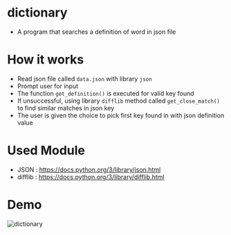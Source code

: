 # dictionary
 - A program that searches a definition of word in json file
 
# How it works
 - Read json file called `data.json` with library `json`
 - Prompt user for input 
 - The function `get_definition()` is executed for valid key found
 - If unsuccessful, using library `difflib` method called `get_close_match()` to find similar matches in json key
 - The user is given the choice to pick first key found in with json definition value  
 
# Used Module
 - JSON : https://docs.python.org/3/library/json.html
 - difflib : https://docs.python.org/3/library/difflib.html
# Demo
![dictionary](https://user-images.githubusercontent.com/50704452/101294077-c37eb480-381d-11eb-8658-6d4c56286fc1.gif)


 
